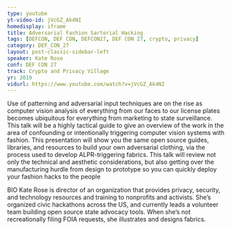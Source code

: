 ```yaml
---
type: youtube
yt-video-id: jVcGZ_Ak4NI
homedisplay: iframe
title: Adversarial Fashion Sartorial Hacking
tags: [DEFCON, DEF CON, DEFCON27, DEF CON 27, crypto, privacy]
category: DEF_CON_27
layout: post-classic-sidebar-left
speaker: Kate Rose
conf: DEF CON 27
track: Crypto and Privacy Village
yr: 2019
vidurl: https://www.youtube.com/watch?v=jVcGZ_Ak4NI
---
```

Use of patterning and adversarial input techniques are on the rise as computer vision analysis of everything from our faces to our license plates becomes ubiquitous for everything from marketing to state surveillance. This talk will be a highly tactical guide to give an overview of the work in the area of confounding or intentionally triggering computer vision systems with fashion. This presentation will show you the same open source guides, libraries, and resources to build your own adversarial clothing, via the process used to develop ALPR-triggering fabrics. This talk will review not only the technical and aesthetic considerations, but also getting over the manufacturing hurdle from design to prototype so you can quickly deploy your fashion hacks to the people

BIO
Kate Rose is director of an organization that provides privacy, security, and technology resources and training to nonprofits and activists. She’s organized civic hackathons across the US, and currently leads a volunteer team building open source state advocacy tools. When she’s not recreationally filing FOIA requests, she illustrates and designs fabrics.